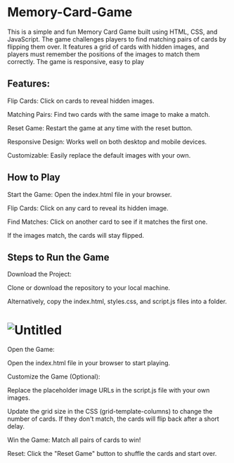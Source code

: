 # Memory-Card-Game
This is a simple and fun Memory Card Game built using HTML, CSS, and JavaScript. The game challenges players to find matching pairs of cards by flipping them over. It features a grid of cards with hidden images, and players must remember the positions of the images to match them correctly. The game is responsive, easy to play

## Features:
Flip Cards: Click on cards to reveal hidden images.

Matching Pairs: Find two cards with the same image to make a match.

Reset Game: Restart the game at any time with the reset button.

Responsive Design: Works well on both desktop and mobile devices.

Customizable: Easily replace the default images with your own.


## How to Play
Start the Game: Open the index.html file in your browser.

Flip Cards: Click on any card to reveal its hidden image.

Find Matches: Click on another card to see if it matches the first one.

If the images match, the cards will stay flipped.

## Steps to Run the Game
Download the Project:

Clone or download the repository to your local machine.

Alternatively, copy the index.html, styles.css, and script.js files into a folder.

# ![Untitled](https://github.com/user-attachments/assets/14e9367f-1daa-49c7-b12e-2a1d7d7ffd9d)
Open the Game:

Open the index.html file in your browser to start playing.

Customize the Game (Optional):

Replace the placeholder image URLs in the script.js file with your own images.

Update the grid size in the CSS (grid-template-columns) to change the number of cards.
If they don't match, the cards will flip back after a short delay.

Win the Game: Match all pairs of cards to win!

Reset: Click the "Reset Game" button to shuffle the cards and start over.

